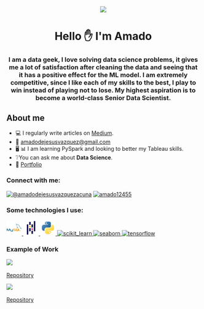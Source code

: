 <div id='center' align='center'>
  <img src ='https://media.giphy.com/media/iIqmM5tTjmpOB9mpbn/giphy.gif' width="300"/>
  <h1 align='center'>Hello ✋ I'm Amado </h1>
  <h3 align='center'>I am a data geek, I love solving data science problems, it gives me a lot of satisfaction after cleaning the data and seeing that it has a positive effect for the ML model. I am extremely competitive, since I like each of my skills to the best, I play to win instead of playing not to lose. My highest aspiration is to become a world-class Senior Data Scientist.  </h3>
 </div>


## **About me**

* 💻 I regularly write articles  on  <A HREF="https://medium.com/@amadodejesusvazquezacuna">Medium</A>.
* 📧 amadodejesusvazquez@gmail.com
* 🖥️ 📊 I am learning PySpark and looking to better my Tableau skills.
* ❔You can ask me about **Data Science**.
* 📓 <A HREF="https://sites.google.com/view/ciencias-de-datos/proyects">Portfolio</A>



<h3 align="left">Connect with me:</h3>
<p align="left">
<a href="https://medium.com/@amadodejesusvazquezacuna" target="blank"><img align="center" src="https://raw.githubusercontent.com/rahuldkjain/github-profile-readme-generator/master/src/images/icons/Social/medium.svg" alt="@amadodejesusvazquezacuna" height="30" width="40" /></a>
<a href="https://kaggle.com/amado12455" target="blank"><img align="center" src="https://raw.githubusercontent.com/rahuldkjain/github-profile-readme-generator/master/src/images/icons/Social/kaggle.svg" alt="amado12455" height="30" width="40" /></a>
</p>



<h3 align="left">Some technologies I use:</h3>
<p align="left"> <a href="https://www.mysql.com/" target="_blank" rel="noreferrer"> <img src="https://raw.githubusercontent.com/devicons/devicon/master/icons/mysql/mysql-original-wordmark.svg" alt="mysql" width="40" height="40"/> </a> <a href="https://pandas.pydata.org/" target="_blank" rel="noreferrer"> <img src="https://raw.githubusercontent.com/devicons/devicon/2ae2a900d2f041da66e950e4d48052658d850630/icons/pandas/pandas-original.svg" alt="pandas" width="40" height="40"/> </a> <a href="https://www.python.org" target="_blank" rel="noreferrer"> <img src="https://raw.githubusercontent.com/devicons/devicon/master/icons/python/python-original.svg" alt="python" width="40" height="40"/> </a> <a href="https://scikit-learn.org/" target="_blank" rel="noreferrer"> <img src="https://upload.wikimedia.org/wikipedia/commons/0/05/Scikit_learn_logo_small.svg" alt="scikit_learn" width="40" height="40"/> </a> <a href="https://seaborn.pydata.org/" target="_blank" rel="noreferrer"> <img src="https://seaborn.pydata.org/_images/logo-mark-lightbg.svg" alt="seaborn" width="40" height="40"/> </a> <a href="https://www.tensorflow.org" target="_blank" rel="noreferrer"> <img src="https://www.vectorlogo.zone/logos/tensorflow/tensorflow-icon.svg" alt="tensorflow" width="40" height="40"/> </a> </p>


### **Example of Work**


<img src = "https://media.giphy.com/media/Ol4Xhpm6DxlLD4BtKR/giphy.gif" width = 400>


<A HREF="https://github.com/Jesus-Vazquez-A/Predict-Price-Vehicles.git">Repository</A>





<img src="https://media.giphy.com/media/E3nf3yBa7zFOgK2h2I/giphy.gif" width=400>


<A HREF="https://github.com/Jesus-Vazquez-A/Rent-Amount-Brazilian.git">Repository</A>







<!---
Jesus-Vazquez-A/Jesus-Vazquez-A is a ✨ special ✨ repository because its `README.md` (this file) appears on your GitHub profile.
You can click the Preview link to take a look at your changes.
---

